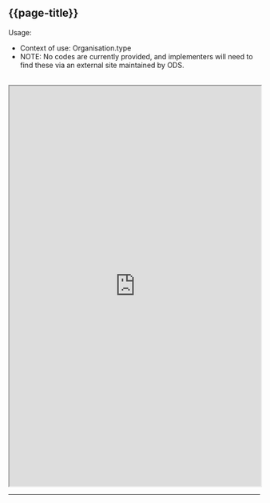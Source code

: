 ## {{page-title}}

Usage:
- Context of use:  Organisation.type
- NOTE: No codes are currently provided, and implementers will need to find these via an external site maintained by ODS.
<br>

<iframe src="https://simplifier.net/guide/nhs-england-implementation-guide-stu1/Home/Terminology/All-CodeSystems/CodeSystem-England-ODSRecordClass?version=1.1.0" height="800px" width="100%"></iframe>

---